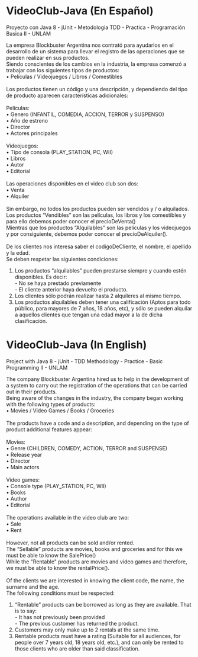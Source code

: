 # VideoClub-Java (En Español)
Proyecto con Java 8 - jUnit - Metodologia TDD - Practica - Programación Basica II - UNLAM

La empresa Blockbuster Argentina nos contrató para ayudarlos en el desarrollo de un sistema para llevar el registro de las operaciones que se pueden realizar en sus productos. 
 <br>Siendo conscientes de los cambios en la industria, la empresa comenzó a trabajar con los siguientes tipos de productos: <br>
• Películas / Videojuegos / Libros /  Comestibles <br> <br>
Los productos tienen un código y una descripción, y dependiendo del tipo de producto aparecen características adicionales: <br>
 <br>Películas: <br>
• Genero (INFANTIL, COMEDIA, ACCION, TERROR y SUSPENSO) <br>
• Año de estreno <br>
• Director <br>
• Actores principales <br> <br>
Videojuegos: <br>
• Tipo de consola (PLAY_STATION, PC, WII) <br>
• Libros <br>
• Autor <br>
• Editorial <br> <br>
Las operaciones disponibles en el video club son dos: <br>
• Venta <br>
• Alquiler <br> <br>
Sin embargo, no todos los productos pueden ser vendidos y / o alquilados. <br>
Los productos “Vendibles” son las películas, los libros y los comestibles y para ello debemos poder conocer el precioDeVenta() <br>
Mientras que los productos “Alquilables” son las películas y los videojuegos y por consiguiente, debemos poder conocer el precioDeAlquiler(). <br> <br>
De los clientes nos interesa saber el codigoDeCliente, el nombre, el apellido y la edad. <br>
Se deben respetar las siguientes condiciones: <br>
1. Los productos “alquilables” pueden prestarse siempre y cuando estén disponibles. Es decir: <br>- No se haya prestado previamente   <br>- El cliente anterior haya devuelto el producto. <br>
2. Los clientes sólo podrán realizar hasta 2 alquileres al mismo tiempo. <br>
3. Los productos alquilables deben tener una calificación (Aptos para todo público, para mayores de 7 años, 18 años, etc), y sólo se pueden alquilar a aquellos clientes que tengan una edad mayor a la de dicha clasificación.

# VideoClub-Java (In English)
Project with Java 8 - jUnit - TDD Methodology - Practice - Basic Programming II - UNLAM

The company Blockbuster Argentina hired us to help in the development of a system to carry out the registration of the operations that can be carried out in their products.
 <br>Being aware of the changes in the industry, the company began working with the following types of products: <br>
• Movies / Video Games / Books / Groceries <br> <br>
The products have a code and a description, and depending on the type of product additional features appear: <br>
 <br>Movies: <br>
• Genre (CHILDREN, COMEDY, ACTION, TERROR and SUSPENSE) <br>
• Release year <br>
• Director <br>
• Main actors <br> <br>
Video games: <br>
• Console type (PLAY_STATION, PC, WII) <br>
• Books <br>
• Author <br>
• Editorial <br> <br>
The operations available in the video club are two: <br>
• Sale <br>
• Rent <br> <br>
However, not all products can be sold and/or rented. <br>
The “Sellable” products are movies, books and groceries and for this we must be able to know the SalePrice() <br>
While the "Rentable" products are movies and video games and therefore, we must be able to know the rentalPrice(). <br> <br>
Of the clients we are interested in knowing the client code, the name, the surname and the age. <br>
The following conditions must be respected: <br>
1. “Rentable” products can be borrowed as long as they are available. That is to say: <br>- It has not previously been provided <br>- The previous customer has returned the product. <br>
2. Customers may only make up to 2 rentals at the same time. <br>
3. Rentable products must have a rating (Suitable for all audiences, for people over 7 years old, 18 years old, etc.), and can only be rented to those clients who are older than said classification.
